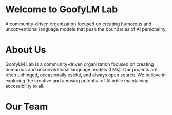 # Welcome to GoofyLM Lab
A community-driven organization focused on creating humorous and unconventional language models that push the boundaries of AI personality.

# About Us
GoofyLM Lab is a community-driven organization focused on creating humorous and unconventional language models (LMs). Our projects are often unhinged, occasionally useful, and always open source. We believe in exploring the creative and amusing potential of AI while maintaining accessibility to all.

# Our Team
